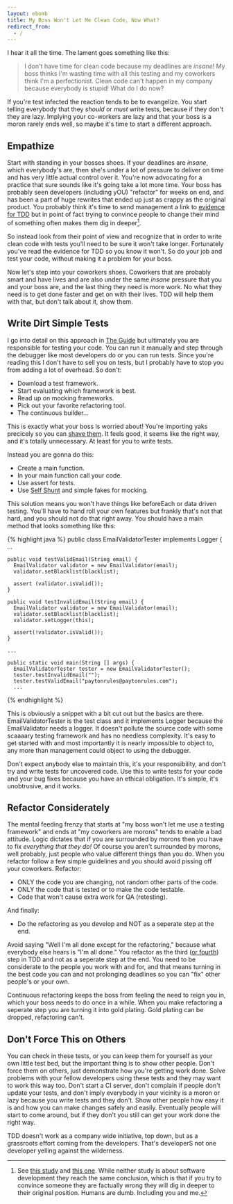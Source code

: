 ```yaml
---
layout: ebomb
title: My Boss Won't Let Me Clean Code, Now What?
redirect_from:
  - /
---
```


I hear it all the time. The lament goes something like this:

> I don't have time for clean code because my deadlines are _insane_! My boss thinks I'm wasting time with all this testing and my coworkers think I'm a perfectionist. Clean code can't happen in my company because everybody is stupid! What do I do now?

If you're test infected the reaction tends to be to evangelize. You start telling everybody that they *should* or *must* write tests, because if they don't they are lazy. Implying your co-workers are lazy and that your boss is a moron rarely ends well, so maybe it's time to start a different approach.

## Empathize

Start with standing in your bosses shoes. If your deadlines are _insane_, which everybody's are, then she's under a lot of pressure to deliver on time and has very little actual control over it. You're now advocating for a practice that sure sounds like it's going take a lot more time. Your boss has probably seen developers (including yOU) "refactor" for weeks on end, and has been a part of huge rewrites that ended up just as crappy as the original product. You probably think it's time to send management a link to [evidence for TDD](http://paytonrules.com/software-development/2015/03/06/evidence-for-tdd.html) but in point of fact trying to convince people to change their mind of something often makes them dig in deeper[^1].

So instead look from their point of view and recognize that in order to write clean code with tests you'll need to be sure it won't take longer. Fortunately you've read the evidence for TDD so you know it won't. So do your job and test your code, without making it a problem for your boss.

Now let's step into your coworkers shoes. Coworkers that are probably smart and have lives and are also under the same _insane_ pressure that you and your boss are, and the last thing they need is more work. No what they need is to get done faster and get on with their lives. TDD will help them with that, but don't talk about it, show them.

## Write Dirt Simple Tests

I go into detail on this approach in [The Guide](http://paytonrules.com/book.html) but ultimately you are responsible for testing your code. You can run it manually and step through the debugger like most developers do or you can run tests. Since you're reading this I don't have to sell you on tests, but I probably have to stop you from adding a lot of overhead. So don't:

* Download a test framework.
* Start evaluating which framework is best.
* Read up on mocking frameworks.
* Pick out your favorite refactoring tool.
* The continuous builder...

This is exactly what your boss is worried about! You're importing yaks precicely so you can [shave them](http://en.wiktionary.org/wiki/yak_shaving). It feels good, it seems like the right way, and it's totally unnecessary. At least for you to write tests.

Instead you are gonna do this:

* Create a main function.
* In your main function call your code.
* Use assert for tests.
* Use [Self Shunt](http://c2.com/cgi/wiki?SelfShuntPattern) and simple fakes for mocking.

This solution means you won't have things like beforeEach or data driven testing. You'll have to hand roll your own features but frankly that's not that hard, and you should not do that right away. You should have a main method that looks something like this:

{% highlight java %}
  public class EmailValidatorTester implements Logger {
    ...

    public void testValidEmail(String email) {
      EmailValidator validator = new EmailValidator(email);
      validator.setBlacklist(blacklist);

      assert (validator.isValid());
    }

    public void testInvalidEmail(String email) {
      EmailValidator validator = new EmailValidator(email);
      validator.setBlacklist(blacklist);
      validator.setLogger(this);

      assert(!validator.isValid());
    }

    ...

    public static void main(String [] args) {
      EmailValidatorTester tester = new EmailValidatorTester();
      tester.testInvalidEmail("");
      tester.testValidEmail("paytonrules@paytonrules.com");
      ...
{% endhighlight %}

This is obviously a snippet with a bit cut out but the basics are there. EmailValidatorTester is the test class and it implements Logger because the EmailValidator needs a logger. It doesn't pollute the source code with some scaaaary testing framework and has no needless complexity. It's easy to get started with and most importantly it is nearly impossible to object to, any more than management could object to using the debugger.

Don't expect anybody else to maintain this, it's your responsibility, and don't try and write tests for uncovered code. Use this to write tests for your code and your bug fixes because you have an ethical obligation. It's simple, it's unobtrusive, and it works.

## Refactor Considerately

The mental feeding frenzy that starts at "my boss won't let me use a testing framework" and ends at "my coworkers are morons" tends to enable a bad attitude. Logic dictates that if you are surrounded by morons then you have to fix *everything that they do!* Of course you aren't surrounded by morons, well probably, just people who value different things than you do. When you refactor follow a few simple guidelines and you should avoid pissing off your coworkers. Refactor:

* ONLY the code you are changing, not random other parts of the code.
* ONLY the code that is tested or to make the code testable.
* Code that won't cause extra work for QA (retesting).

And finally:
* Do the refactoring as you develop and NOT as a seperate step at the end.

Avoid saying "Well I'm all done except for the refactoring," because what everybody else hears is "I'm all done." You refactor as the third ([or fourth](http://paytonrules.com/software-development/2015/01/30/a-new-cycle-for-tdd.html)) step in TDD and not as a seperate step at the end. You need to be considerate to the people you work with and for, and that means turning in the best code you can and not prolonging deadlines so you can "fix" other people's or your own.

Continuous refactoring keeps the boss from feeling the need to reign you in, which your boss needs to do once in a while. When you make refactoring a seperate step you are turning it into gold plating. Gold plating can be dropped, refactoring can't.

## Don't Force This on Others

You can check in these tests, or you can keep them for yourself as your own little test bed, but the important thing is to show other people. Don't force them on others, just demonstrate how you're getting work done. Solve problems with your fellow developers using these tests and they may want to work this way too. Don't start a CI server, don't complain if people don't update your tests, and don't imply everybody in your vicinity is a moron or lazy because you write tests and they don't. Show other people how easy it is and how you can make changes safely and easily. Eventually people will start to come around, but if they don't you still can get your work done the right way.

TDD doesn't work as a company wide initiative, top down, but as a grassroots effort coming from the developers. That's developerS not one developer yelling against the wilderness.

[^1]: See [this study](http://www.dartmouth.edu/~nyhan/nyhan-reifler.pdf) and [this one](http://pediatrics.aappublications.org/content/early/2014/02/25/peds.2013-2365). While neither study is about software development they reach the same conclusion, which is that if you try to convince someone they are factually wrong they will dig in deeper to their original position. Humans are dumb. Including you and me.

